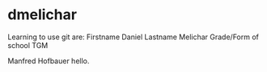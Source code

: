 dmelichar
=========

Learning to use git are:
Firstname 	Daniel
Lastname	Melichar
Grade/Form of school	TGM

Manfred Hofbauer
hello.